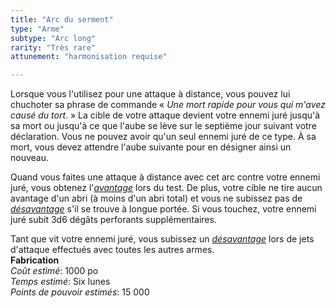 ```yaml
---
title: "Arc du serment"
type: "Arme"
subtype: "Arc long"
rarity: "Très rare"
attunement: "harmonisation requise"

---
```

Lorsque vous l'utilisez pour une attaque à distance, vous pouvez lui chuchoter sa phrase de commande « _Une mort rapide pour vous qui m'avez causé du tort_. » La cible de votre attaque devient votre ennemi juré jusqu'à sa mort ou jusqu'à ce que l'aube se lève sur le septième jour suivant votre déclaration. Vous ne pouvez avoir qu'un seul ennemi juré de ce type. À sa mort, vous devez attendre l'aube suivante pour en désigner ainsi un nouveau.

Quand vous faites une attaque à distance avec cet arc contre votre ennemi juré, vous obtenez l'[_avantage_](/utiliser-les-caracteristiques/#avantage-et-desavantage) lors du test. De plus, votre cible ne tire aucun avantage d'un abri (à moins d'un abri total) et vous ne subissez pas de [_désavantage_](/utiliser-les-caracteristiques/#avantage-et-desavantage) s'il se trouve à longue portée. Si vous touchez, votre ennemi juré subit 3d6 dégâts perforants supplémentaires.

Tant que vit votre ennemi juré, vous subissez un [_désavantage_](/utiliser-les-caracteristiques/#avantage-et-desavantage) lors de jets d'attaque effectués avec toutes les autres armes.  
**Fabrication**  
*Coût estimé*: 1000 po  
*Temps estimé*: Six lunes  
*Points de pouvoir estimés*: 15 000     
